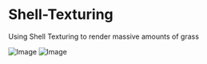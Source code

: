 # Shell-Texturing
Using Shell Texturing to render massive amounts of grass

![Image](https://github.com/user-attachments/assets/9a54e21b-2464-4e6c-948c-fe49a79197f0)
![Image](https://github.com/user-attachments/assets/bba7793a-93b4-4330-b565-e5c9be61f101)